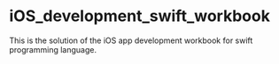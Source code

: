 # iOS_development_swift_workbook
This is the solution of the iOS app development workbook for swift programming language.
